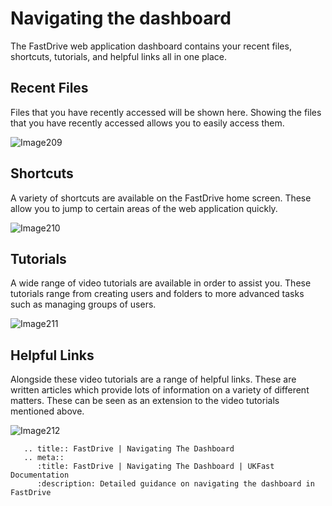 # Navigating the dashboard

The FastDrive web application dashboard contains your recent files, shortcuts, tutorials, and helpful links all in one place.

## Recent Files

Files that you have recently accessed will be shown here. Showing the files that you have recently accessed allows you to easily access them.

![Image209](files/Image209.png)

## Shortcuts

A variety of shortcuts are available on the FastDrive home screen. These allow you to jump to certain areas of the web application quickly.

![Image210](files/Image210.png)

## Tutorials

A wide range of video tutorials are available in order to assist you. These tutorials range from creating users and folders to more advanced tasks such as managing groups of users.

![Image211](files/Image211.png)

## Helpful Links

Alongside these video tutorials are a range of helpful links. These are written articles which provide lots of information on a variety of different matters. These can be seen as an extension to the video tutorials mentioned above.

![Image212](files/Image212.png)

```eval_rst
   .. title:: FastDrive | Navigating The Dashboard
   .. meta::
      :title: FastDrive | Navigating The Dashboard | UKFast Documentation
      :description: Detailed guidance on navigating the dashboard in FastDrive
```
